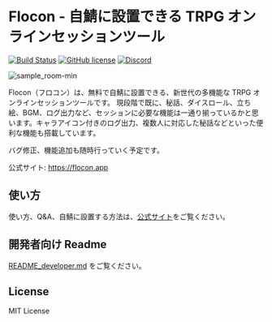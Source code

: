 # Flocon - 自鯖に設置できる TRPG オンラインセッションツール

<!-- GitHub Actions のバッジは https://github.com/Atrox/github-actions-badge より作成 -->

[![Build Status](https://img.shields.io/endpoint.svg?url=https%3A%2F%2Factions-badge.atrox.dev%2Fflocon-trpg%2Fservers%2Fbadge%3Fref%3Dmain&style=flat)](https://actions-badge.atrox.dev/flocon-trpg/servers/goto?ref=main)
[![GitHub license](https://img.shields.io/github/license/flocon-trpg/servers)](./LICENSE)
[![Discord](https://img.shields.io/discord/919950632662753280?color=5865F2&logo=discord&logoColor=fff&label=discord)](https://discord.gg/cy3vhmU6Tx)

![sample_room-min](https://user-images.githubusercontent.com/21971954/146357718-80fad39d-18f9-4244-a328-466dc88639fc.png)

Flocon（フロコン）は、無料で自鯖に設置できる、新世代の多機能な TRPG オンラインセッションツールです。
現段階で既に、秘話、ダイスロール、立ち絵、BGM、ログ出力など、セッションに必要な機能は一通り揃っているかと思います。キャラアイコン付きのログ出力、複数人に対応した秘話などといった便利な機能も搭載しています。

バグ修正、機能追加も随時行っていく予定です。

公式サイト: <https://flocon.app>

## 使い方

使い方、Q&A、自鯖に設置する方法は、[公式サイト](https://flocon.app)をご覧ください。

## 開発者向け Readme

[README_developer.md](./README_developer.md) をご覧ください。

## License

MIT License
